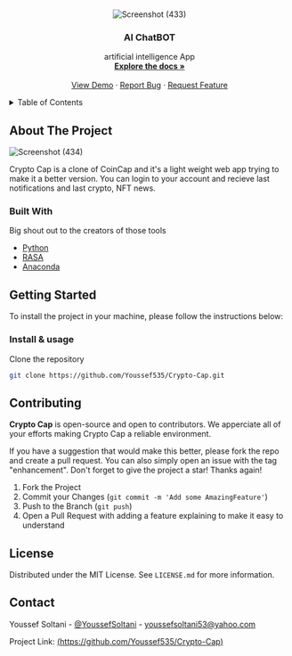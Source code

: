<div id="top"></div>

<!-- PROJECT LOGO -->
<br />
<div align="center">

  <a href="https://github.com/Youssef535/Ai-Bot-"></a>
  ![Screenshot (433)](https://user-images.githubusercontent.com/82522735/205445239-e146dae7-1d77-48cd-9803-f532132ce432.png)
  <h3 align="center">AI ChatBOT</h3>

  <p align="center">
     artificial intelligence App 
    <br />
    <a href="https://rasa.com/docs/"><strong>Explore the docs »</strong></a>
    <br />
    <br />
    <a href="">View Demo</a>
    ·
    <a href='https://github.com/Youssef535/Ai-Bot-/issues'>Report Bug</a>
    ·
    <a href="https://github.com/Youssef535/Ai-Bot-/pulls">Request Feature</a>
  </p>
</div>

<!-- TABLE OF CONTENTS -->
<details>
  <summary>Table of Contents</summary>
  <ol>
    <li>
      <a href="#about-the-project">About The Project</a>
      <ul>
        <li><a href="#built-with">Built With</a></li>
      </ul>
    </li>
    <li>
      <a href="#structure">Structure</a>
    </li>
    <li>
      <a href="#getting-started">Getting Started</a>
      <ul>
        <li><a href="#installation">Installation & usage</a></li>
      </ul>
    </li>
    <li><a href="#contributing">Contributing</a></li>
    <li><a href="#license">License</a></li>
    <li><a href="#contact">Contact</a></li>
  </ol>
</details>

<!-- ABOUT THE PROJECT -->
## About The Project
![Screenshot (434)](https://user-images.githubusercontent.com/82522735/205445175-be3dde55-1d0b-4a3a-8ca0-35916c21cf35.png)


Crypto Cap is a clone of CoinCap and it's a light weight web app  trying to make it a better version.
You can login to your account and recieve last notifications and last crypto, NFT news.

### Built With

Big shout out to the creators of those tools

* [Python](https://www.python.org/) 
* [RASA](https://rasa.com/docs/)
* [Anaconda](https://www.anaconda.com/)



<!-- GETTING STARTED -->
## Getting Started

To install the project in your machine, please follow the instructions below:

### Install & usage

Clone the repository
  ```sh
  git clone https://github.com/Youssef535/Crypto-Cap.git
  ```
  
<!-- CONTRIBUTING -->
## Contributing

**Crypto Cap** is open-source and open to contributors. We apperciate all of your efforts making Crypto Cap a reliable environment.

If you have a suggestion that would make this better, please fork the repo and create a pull request. You can also simply open an issue with the tag "enhancement".
Don't forget to give the project a star! Thanks again!

1. Fork the Project
3. Commit your Changes (`git commit -m 'Add some AmazingFeature'`)
4. Push to the Branch (`git push`)
5. Open a Pull Request with adding a feature explaining to make it easy to understand

<!-- LICENSE -->
## License

Distributed under the MIT License. See `LICENSE.md` for more information.

<!-- CONTACT -->
## Contact

Youssef Soltani - [@YoussefSoltani](https://twitter.com/Youssef60459694) - youssefsoltani53@yahoo.com

Project Link: [(https://github.com/Youssef535/Crypto-Cap)](https://github.com/Youssef535/Crypto-Cap)
